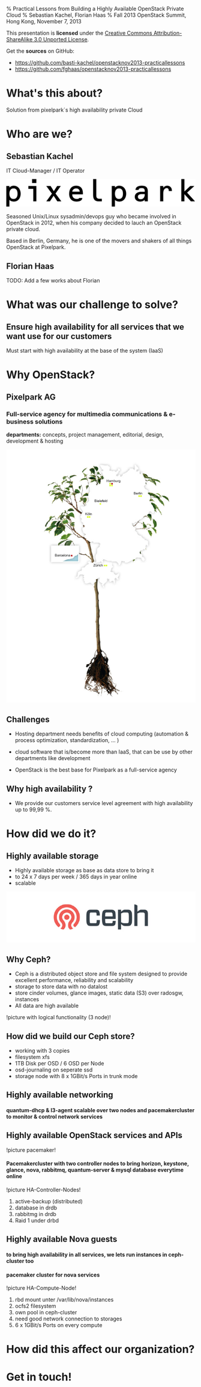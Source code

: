 % Practical Lessons from Building a Highly Available OpenStack Private Cloud
% Sebastian Kachel, Florian Haas
% Fall 2013 OpenStack Summit, Hong Kong, November 7, 2013

This presentation is **licensed** under the
[Creative Commons Attribution-ShareAlike 3.0 Unported License](http://creativecommons.org/licenses/by-sa/3.0/).

Get the **sources** on GitHub:

* <https://github.com/basti-kachel/openstacknov2013-practicallessons>
* <https://github.com/fghaas/openstacknov2013-practicallessons>

# What's this about?

Solution from pixelpark`s high availability private Cloud 

# Who are we?

## Sebastian Kachel 
	
IT Cloud-Manager / IT Operator

![](logo-pixelpark.png)

Seasoned Unix/Linux sysadmin/devops guy who became involved in
OpenStack in 2012, when his company decided to lauch an OpenStack
private cloud. 

Based in Berlin, Germany, he is one of the movers and shakers of all
things OpenStack at Pixelpark.

	
## Florian Haas

TODO: Add a few works about Florian

# What was our challenge to solve?

## Ensure high availability for all services that we want use for our customers

Must start with high availability at the base of the system (IaaS)

# Why OpenStack?

## Pixelpark AG 
	
### Full-service agency for multimedia communications & e-business solutions
	
**departments:** concepts, project management, editorial, design,
  development & hosting

![](pp-standorte.png)

## Challenges

* Hosting department needs benefits of cloud computing (automation &
  process optimization, standardization, … )
  
* cloud software that is/become more than IaaS, that can be use by
  other departments like development

* OpenStack is the best base for Pixelpark as a full-service agency

## Why high availability ?

* We provide our customers service level agreement with high
  availability up to 99,99 %.

# How did we do it?

## Highly available storage

* Highly available storage as base as data store to bring it 
* to 24 x 7 days per week / 365 days in year online
* scalable 

![](logo-ceph.png)

## Why Ceph?

* Ceph is a distributed object store and file system designed to provide excellent performance, reliability and scalability
* storage to store data with no datalost
* store cinder volumes, glance images, static data (S3) over radosgw, instances
* All data are high available

!picture with logical functionality (3 node)!

## How did we build our Ceph store?

* working with 3 copies
* filesystem xfs
* 1TB Disk per OSD / 6 OSD per Node
* osd-journaling on seperate ssd 
* storage node with 8 x 1GBit/s Ports in trunk mode

## Highly available networking

#### quantum-dhcp & l3-agent scalable over two nodes and pacemakercluster to monitor & control network services 


## Highly available OpenStack services and APIs

!picture pacemaker!

#### Pacemakercluster with two controller nodes to bring horizon, keystone, glance, nova, rabbitmq, quantum-server & mysql database everytime online

!picture HA-Controller-Nodes! 

1. active-backup (distributed)
2. database in drdb 
3. rabbitmg in drdb
4. Raid 1 under drbd


## Highly available Nova guests

#### to bring high availability in all services, we lets run instances in ceph-cluster too
#### pacemaker cluster for nova services 

!picture HA-Compute-Node!

1. rbd mount unter /var/lib/nova/instances
2. ocfs2 filesystem 
3. own pool in ceph-cluster 
4. need good network connection to storages
5. 6 x 1GBit/s Ports on every compute




# How did this affect our organization?

# Get in touch!
